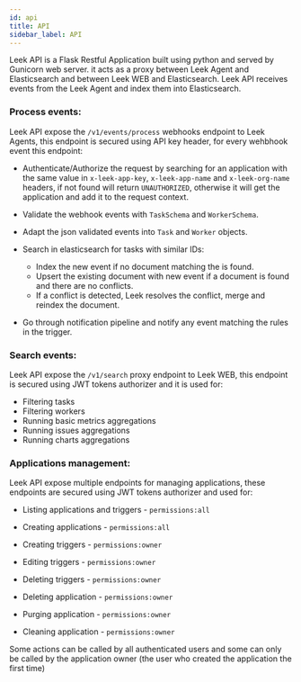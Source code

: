 ```yaml
---
id: api
title: API
sidebar_label: API
---
```


Leek API is a Flask Restful Application built using python and served by Gunicorn web server. it acts as a proxy between 
Leek Agent and Elasticsearch and between Leek WEB and Elasticsearch. Leek API receives events from the Leek Agent and 
index them into Elasticsearch.

### Process events:

Leek API expose the `/v1/events/process` webhooks endpoint to Leek Agents, this endpoint is secured using API key 
header, for every wehbhook event this endpoint:

- Authenticate/Authorize the request by searching for an application with the same value in `x-leek-app-key`, 
`x-leek-app-name` and `x-leek-org-name` headers, if not found will return `UNAUTHORIZED`, otherwise it will get the 
application and add it to the request context.

- Validate the webhook events with `TaskSchema` and `WorkerSchema`.

- Adapt the json validated events into `Task` and `Worker` objects.

- Search in elasticsearch for tasks with similar IDs:
    - Index the new event if no document matching the is found.
    - Upsert the existing document with new event if a document is found and there are no conflicts.
    - If a conflict is detected, Leek resolves the conflict, merge and reindex the document.

- Go through notification pipeline and notify any event matching the rules in the trigger.

### Search events:

Leek API expose the `/v1/search` proxy endpoint to Leek WEB, this endpoint is secured using JWT tokens authorizer and
it is used for:

- Filtering tasks
- Filtering workers
- Running basic metrics aggregations
- Running issues aggregations
- Running charts aggregations

### Applications management:

Leek API expose multiple endpoints for managing applications, these endpoints are secured using JWT tokens authorizer
and used for:

- Listing applications and triggers - `permissions:all`
- Creating applications - `permissions:all`

- Creating triggers - `permissions:owner`
- Editing triggers - `permissions:owner`
- Deleting triggers - `permissions:owner`
- Deleting application - `permissions:owner`
- Purging application - `permissions:owner`
- Cleaning application - `permissions:owner`

Some actions can be called by all authenticated users and some can only be called by the application owner (the user 
who created the application the first time)

